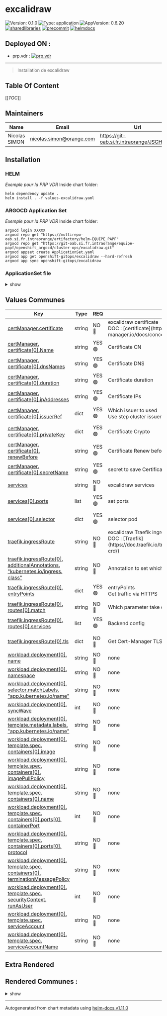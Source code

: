 
# excalidraw

![Version: 0.1.0](https://img.shields.io/badge/Version-0.1.0-informational?style=flat-square)
![Type: application](https://img.shields.io/badge/Type-application-informational?style=flat-square)
![AppVersion: 0.6.20](https://img.shields.io/badge/AppVersion-0.6.20-informational?style=flat-square)
<br>
[![sharedlibraries](https://flat.badgen.net/badge/sharedlibraries/enabled/blue?icon=libraries)](https://git-oab.si.fr.intraorange/equipe-papf/openshift_argocd/library/-/tree/main/sharedlibraries)
[![precommit](https://img.shields.io/badge/pre--commit-enabled-brightgreen?logo=pre-commit&style=flat-square)](https://github.com/pre-commit/pre-commit)
[![helmdocs](https://flat.badgen.net/badge/helm-docs/enabled/pink?icon=https://media.flaticon.com/dist/min/img/landing/gsuite/docs.svg)](https://github.com/norwoodj/helm-docs)
<br>
## Deployed ON :

- prp.vdr : [![prp.vdr](https://openshift-gitops-server-openshift-gitops.apps.paiprp.620nm.net/api/badge?name=excalidraw)](https://openshift-gitops-server-openshift-gitops.apps.paiprp.620nm.net/applications/openshift-gitops/excalidraw)

________________

> Installation de excalidraw
>
>

## Table Of Content

[[_TOC_]]

## Maintainers

| Name | Email | Url |
| ---- | ------ | --- |
| Nicolas SIMON | <nicolas.simon@orange.com> | <https://git-oab.si.fr.intraorange/JSGH7320> |

## Installation

### HELM

*Exemple pour la PRP VDR*
Inside chart folder:

```console
helm dependency update .
helm install . -f values-excalidraw.yaml
```

### ARGOCD Application Set

*Exemple pour la PRP VDR*
Inside chart folder:
```console
argocd login XXXXX
argocd repo get "https://multirepo-oab.si.fr.intraorange/artifactory/helm-EQUIPE_PAPF"
argocd repo get "https://git-oab.si.fr.intraorange/equipe-papf/openshift_argocd/cluster-ops/excalidraw.git"
argocd appset create ApplicationSet.yaml
argocd app get openshift-gitops/excalidraw --hard-refresh
argocd app sync openshift-gitops/excalidraw
```

### ApplicationSet file

<details><summary>show</summary>

```yml
# yamllint disable rule:line-length rule:comments-indentation
---
apiVersion: argoproj.io/v1alpha1
kind: ApplicationSet
metadata:
  name: appset-excalidraw
  namespace: openshift-gitops
spec:
  generators:
    - clusters:
        selector:
          matchLabels:
            env: prp
            dc: vdr
        values:
          clustername: prp-vdr
          applicationname: excalidraw
  template:
    metadata:
      name: '{{values.applicationname}}'
    spec:
      project: default
      source:
        repoURL: https://git-oab.si.fr.intraorange/equipe-papf/openshift_argocd/cluster-ops/excalidraw.git
        targetRevision: HEAD
        path: .
        helm:
          ignoreMissingValueFiles: true
          valueFiles:
            - values-{{values.applicationname}}.yaml  # Simple instance default values
            - values-{{values.applicationname}}-{{values.clustername}}.yaml  # Simple instance values for one cluster
      destination:
        server: '{{server}}'
...

```

</details>

## Values Communes

<table >
  <thead>
    <th>Key</th>
    <th>Type</th>
    <th>REQ</th>
    <th>Description</th>
    <th>Default</th>
  </thead>
  <tbody>
    <tr>
      <td><div id="certManager--certificate"><a href="./values-excalidraw.yaml#L117">certManager.<wbr>certificate</a></div></td>
      <td>string</td>
      <td>NO <br> 🔴</td>
      <td><wbr>excalidraw <wbr>certificate <wbr><br>DOC <wbr>: <wbr>[certificate](https://cert-manager.io/docs/concepts/certificate/)</td>
      <td>
<pre>
see subconfig
</pre>
      </td>
    </tr>
    <tr>
      <td><div id="certManager--certificate[0]--Name"><a href="./values-excalidraw.yaml#L138">certManager.<wbr>certificate[0].<wbr>Name</a></div></td>
      <td>string</td>
      <td>YES <br> 🟢</td>
      <td><wbr>Certificate <wbr>CN</td>
      <td>
<pre>
"excalidraw.outils.paiprp.620nm.net"
</pre>
      </td>
    </tr>
    <tr>
      <td><div id="certManager--certificate[0]--dnsNames"><a href="./values-excalidraw.yaml#L140">certManager.<wbr>certificate[0].<wbr>dnsNames</a></div></td>
      <td>string</td>
      <td>YES <br> 🟢</td>
      <td><wbr>Certificate <wbr>DNS</td>
      <td>
<pre>
[]
</pre>
      </td>
    </tr>
    <tr>
      <td><div id="certManager--certificate[0]--duration"><a href="./values-excalidraw.yaml#L150">certManager.<wbr>certificate[0].<wbr>duration</a></div></td>
      <td>string</td>
      <td>YES <br> 🟢</td>
      <td><wbr>Certificate <wbr>duration</td>
      <td>
<pre>
"48h0m0s"
</pre>
      </td>
    </tr>
    <tr>
      <td><div id="certManager--certificate[0]--ipAddresses"><a href="./values-excalidraw.yaml#L145">certManager.<wbr>certificate[0].<wbr>ipAddresses</a></div></td>
      <td>string</td>
      <td>YES <br> 🟢</td>
      <td><wbr>Certificate <wbr>IPs</td>
      <td>
<pre>
[]
</pre>
      </td>
    </tr>
    <tr>
      <td><div id="certManager--certificate[0]--issuerRef"><a href="./values-excalidraw.yaml#L130">certManager.<wbr>certificate[0].<wbr>issuerRef</a></div></td>
      <td>dict</td>
      <td>YES <br> 🟢</td>
      <td><wbr>Which <wbr>issuer <wbr>to <wbr>used <wbr><br> <wbr>Use <wbr>step <wbr>cluster <wbr>issuer <wbr>with <wbr>self-hosted <wbr>StepCA</td>
      <td>
<p>
<details>
<summary>show</summary>

```json
{}
```
</details>
</p>
      </td>
    </tr>
    <tr>
      <td><div id="certManager--certificate[0]--privateKey"><a href="./values-excalidraw.yaml#L152">certManager.<wbr>certificate[0].<wbr>privateKey</a></div></td>
      <td>dict</td>
      <td>YES <br> 🟢</td>
      <td><wbr>Certificate <wbr>Crypto</td>
      <td>
<p>
<details>
<summary>show</summary>

```json
{}
```
</details>
</p>
      </td>
    </tr>
    <tr>
      <td><div id="certManager--certificate[0]--renewBefore"><a href="./values-excalidraw.yaml#L160">certManager.<wbr>certificate[0].<wbr>renewBefore</a></div></td>
      <td>string</td>
      <td>YES <br> 🟢</td>
      <td><wbr>Certificate <wbr>Renew <wbr>before <wbr>expiration</td>
      <td>
<pre>
"8h0m0s"
</pre>
      </td>
    </tr>
    <tr>
      <td><div id="certManager--certificate[0]--secretName"><a href="./values-excalidraw.yaml#L127">certManager.<wbr>certificate[0].<wbr>secretName</a></div></td>
      <td>string</td>
      <td>YES <br> 🟢</td>
      <td><wbr>secret <wbr>to <wbr>save <wbr>Certificate</td>
      <td>
<pre>
"secret-certmanager-certificate-excalidraw"
</pre>
      </td>
    </tr>
    <tr>
      <td><div id="services"><a href="./values-excalidraw.yaml#L85">services</a></div></td>
      <td>string</td>
      <td>NO <br> 🔴</td>
      <td><wbr>excalidraw <wbr>services</td>
      <td>
<pre>
see subconfig
</pre>
      </td>
    </tr>
    <tr>
      <td><div id="services[0]--ports"><a href="./values-excalidraw.yaml#L99">services[0].<wbr>ports</a></div></td>
      <td>list</td>
      <td>YES <br> 🟢</td>
      <td><wbr>set <wbr>ports</td>
      <td>
<p>
<details>
<summary>show</summary>

```json
[
  {}
]
```
</details>
</p>
      </td>
    </tr>
    <tr>
      <td><div id="services[0]--selector"><a href="./values-excalidraw.yaml#L110">services[0].<wbr>selector</a></div></td>
      <td>dict</td>
      <td>YES <br> 🟢</td>
      <td><wbr>selector <wbr>pod</td>
      <td>
<p>
<details>
<summary>show</summary>

```json
{}
```
</details>
</p>
      </td>
    </tr>
    <tr>
      <td><div id="traefik--ingressRoute"><a href="./values-excalidraw.yaml#L165">traefik.<wbr>ingressRoute</a></div></td>
      <td>string</td>
      <td>NO <br> 🔴</td>
      <td><wbr>excalidraw <wbr>Traefik <wbr>ingressRoute <wbr><br>DOC <wbr>: <wbr>[Traefik](https://doc.traefik.io/traefik/routing/providers/kubernetes-crd/)</td>
      <td>
<pre>
see subconfig
</pre>
      </td>
    </tr>
    <tr>
      <td><div id="traefik--ingressRoute[0]--additionalAnnotations--"kubernetes--io/ingress--class""><a href="./values-excalidraw.yaml#L173">traefik.<wbr>ingressRoute[0].<wbr>additionalAnnotations.<wbr>"kubernetes.<wbr>io/ingress.<wbr>class"</a></div></td>
      <td>string</td>
      <td>NO <br> 🔴</td>
      <td><wbr>Annotation <wbr>to <wbr>set <wbr>which <wbr>traefik <wbr>ingress <wbr>to <wbr>use</td>
      <td>
<pre>
"traefik-outils-dmz"
</pre>
      </td>
    </tr>
    <tr>
      <td><div id="traefik--ingressRoute[0]--entryPoints"><a href="./values-excalidraw.yaml#L183">traefik.<wbr>ingressRoute[0].<wbr>entryPoints</a></div></td>
      <td>dict</td>
      <td>YES <br> 🟢</td>
      <td><wbr>entryPoints <wbr><br> <wbr>Get <wbr>traffic <wbr>via <wbr>HTTPS</td>
      <td>
<p>
<details>
<summary>show</summary>

```json
[
  "websecure"
]
```
</details>
</p>
      </td>
    </tr>
    <tr>
      <td><div id="traefik--ingressRoute[0]--routes[0]--match"><a href="./values-excalidraw.yaml#L190">traefik.<wbr>ingressRoute[0].<wbr>routes[0].<wbr>match</a></div></td>
      <td>string</td>
      <td>NO <br> 🔴</td>
      <td><wbr>Which <wbr>parameter <wbr>take <wbr>care <wbr>of <wbr>flow</td>
      <td>
<pre>
"Host(`excalidraw.outils.paiprp.620nm.net`)"
</pre>
      </td>
    </tr>
    <tr>
      <td><div id="traefik--ingressRoute[0]--routes[0]--services"><a href="./values-excalidraw.yaml#L192">traefik.<wbr>ingressRoute[0].<wbr>routes[0].<wbr>services</a></div></td>
      <td>list</td>
      <td>YES <br> 🟢</td>
      <td><wbr>Backend <wbr>config</td>
      <td>
<p>
<details>
<summary>show</summary>

```json
[
  {}
]
```
</details>
</p>
      </td>
    </tr>
    <tr>
      <td><div id="traefik--ingressRoute[0]--tls"><a href="./values-excalidraw.yaml#L207">traefik.<wbr>ingressRoute[0].<wbr>tls</a></div></td>
      <td>dict</td>
      <td>NO <br> 🔴</td>
      <td><wbr>Get <wbr>Cert-Manager <wbr>TLS <wbr>certificate <wbr>from <wbr>secret</td>
      <td>
<p>
<details>
<summary>show</summary>

```json
{}
```
</details>
</p>
      </td>
    </tr>
    <tr>
      <td><div id="workload--deployment[0]--name"><a href="./values-excalidraw.yaml#L60">workload.<wbr>deployment[0].<wbr>name</a></div></td>
      <td>string</td>
      <td>NO <br> 🔴</td>
      <td>none</td>
      <td>
<pre>
"workload-deployment-excalidraw"
</pre>
      </td>
    </tr>
    <tr>
      <td><div id="workload--deployment[0]--namespace"><a href="./values-excalidraw.yaml#L61">workload.<wbr>deployment[0].<wbr>namespace</a></div></td>
      <td>string</td>
      <td>NO <br> 🔴</td>
      <td>none</td>
      <td>
<pre>
"outils"
</pre>
      </td>
    </tr>
    <tr>
      <td><div id="workload--deployment[0]--selector--matchLabels--"app--kubernetes--io/name""><a href="./values-excalidraw.yaml#L65">workload.<wbr>deployment[0].<wbr>selector.<wbr>matchLabels.<wbr>"app.<wbr>kubernetes.<wbr>io/name"</a></div></td>
      <td>string</td>
      <td>NO <br> 🔴</td>
      <td>none</td>
      <td>
<pre>
"excalidraw"
</pre>
      </td>
    </tr>
    <tr>
      <td><div id="workload--deployment[0]--syncWave"><a href="./values-excalidraw.yaml#L62">workload.<wbr>deployment[0].<wbr>syncWave</a></div></td>
      <td>int</td>
      <td>NO <br> 🔴</td>
      <td>none</td>
      <td>
<pre>
1
</pre>
      </td>
    </tr>
    <tr>
      <td><div id="workload--deployment[0]--template--metadata--labels--"app--kubernetes--io/name""><a href="./values-excalidraw.yaml#L69">workload.<wbr>deployment[0].<wbr>template.<wbr>metadata.<wbr>labels.<wbr>"app.<wbr>kubernetes.<wbr>io/name"</a></div></td>
      <td>string</td>
      <td>NO <br> 🔴</td>
      <td>none</td>
      <td>
<pre>
"excalidraw"
</pre>
      </td>
    </tr>
    <tr>
      <td><div id="workload--deployment[0]--template--spec--containers[0]--image"><a href="./values-excalidraw.yaml#L79">workload.<wbr>deployment[0].<wbr>template.<wbr>spec.<wbr>containers[0].<wbr>image</a></div></td>
      <td>string</td>
      <td>NO <br> 🔴</td>
      <td>none</td>
      <td>
<pre>
"excalidraw/excalidraw:latest"
</pre>
      </td>
    </tr>
    <tr>
      <td><div id="workload--deployment[0]--template--spec--containers[0]--imagePullPolicy"><a href="./values-excalidraw.yaml#L77">workload.<wbr>deployment[0].<wbr>template.<wbr>spec.<wbr>containers[0].<wbr>imagePullPolicy</a></div></td>
      <td>string</td>
      <td>NO <br> 🔴</td>
      <td>none</td>
      <td>
<pre>
"IfNotPresent"
</pre>
      </td>
    </tr>
    <tr>
      <td><div id="workload--deployment[0]--template--spec--containers[0]--name"><a href="./values-excalidraw.yaml#L73">workload.<wbr>deployment[0].<wbr>template.<wbr>spec.<wbr>containers[0].<wbr>name</a></div></td>
      <td>string</td>
      <td>NO <br> 🔴</td>
      <td>none</td>
      <td>
<pre>
"excalidraw"
</pre>
      </td>
    </tr>
    <tr>
      <td><div id="workload--deployment[0]--template--spec--containers[0]--ports[0]--containerPort"><a href="./values-excalidraw.yaml#L75">workload.<wbr>deployment[0].<wbr>template.<wbr>spec.<wbr>containers[0].<wbr>ports[0].<wbr>containerPort</a></div></td>
      <td>int</td>
      <td>NO <br> 🔴</td>
      <td>none</td>
      <td>
<pre>
80
</pre>
      </td>
    </tr>
    <tr>
      <td><div id="workload--deployment[0]--template--spec--containers[0]--ports[0]--protocol"><a href="./values-excalidraw.yaml#L76">workload.<wbr>deployment[0].<wbr>template.<wbr>spec.<wbr>containers[0].<wbr>ports[0].<wbr>protocol</a></div></td>
      <td>string</td>
      <td>NO <br> 🔴</td>
      <td>none</td>
      <td>
<pre>
"TCP"
</pre>
      </td>
    </tr>
    <tr>
      <td><div id="workload--deployment[0]--template--spec--containers[0]--terminationMessagePolicy"><a href="./values-excalidraw.yaml#L78">workload.<wbr>deployment[0].<wbr>template.<wbr>spec.<wbr>containers[0].<wbr>terminationMessagePolicy</a></div></td>
      <td>string</td>
      <td>NO <br> 🔴</td>
      <td>none</td>
      <td>
<pre>
"File"
</pre>
      </td>
    </tr>
    <tr>
      <td><div id="workload--deployment[0]--template--spec--securityContext--runAsUser"><a href="./values-excalidraw.yaml#L81">workload.<wbr>deployment[0].<wbr>template.<wbr>spec.<wbr>securityContext.<wbr>runAsUser</a></div></td>
      <td>int</td>
      <td>NO <br> 🔴</td>
      <td>none</td>
      <td>
<pre>
0
</pre>
      </td>
    </tr>
    <tr>
      <td><div id="workload--deployment[0]--template--spec--serviceAccount"><a href="./values-excalidraw.yaml#L82">workload.<wbr>deployment[0].<wbr>template.<wbr>spec.<wbr>serviceAccount</a></div></td>
      <td>string</td>
      <td>NO <br> 🔴</td>
      <td>none</td>
      <td>
<pre>
"sa-excalidraw"
</pre>
      </td>
    </tr>
    <tr>
      <td><div id="workload--deployment[0]--template--spec--serviceAccountName"><a href="./values-excalidraw.yaml#L71">workload.<wbr>deployment[0].<wbr>template.<wbr>spec.<wbr>serviceAccountName</a></div></td>
      <td>string</td>
      <td>NO <br> 🔴</td>
      <td>none</td>
      <td>
<pre>
"sa-excalidraw"
</pre>
      </td>
    </tr>
  </tbody>
</table>

## Extra Rendered

## Rendered Communes :

<details><summary>show</summary>

```yml
# yamllint disable rule:line-length rule:comments-indentation
---
# Source: excalidraw/templates/serviceaccount.yaml
apiVersion: v1
kind: ServiceAccount
metadata:
  name: sa-excalidraw
  namespace: outils
  labels:
    release: release-name
    heritage: Helm
    app.kubernetes.io/name: excalidraw
  annotations:
    argocd.argoproj.io/sync-wave: '-5'
    argocd.argoproj.io/managed: "true"
    argocd.argoproj.io/application-name: release-name
...
---
# Source: excalidraw/templates/role.yaml
apiVersion: rbac.authorization.k8s.io/v1
kind: Role
metadata:
  name: r-excalidraw
  namespace: outils-dmz
  labels:
    release: release-name
    heritage: Helm
    app.kubernetes.io/name: excalidraw
  annotations:
    argocd.argoproj.io/sync-wave: '-5'
    argocd.argoproj.io/managed: "true"
    argocd.argoproj.io/application-name: release-name
rules:
  - apiGroups:
    - cert-manager.io
    resources:
    - certificates
    verbs:
    - '*'
...
---
# Source: excalidraw/templates/rolebinding.yaml
apiVersion: rbac.authorization.k8s.io/v1
kind: RoleBinding
metadata:
  name: rb-sa-gitops-to-excalidraw
  namespace: outils-dmz
  labels:
    release: release-name
    heritage: Helm
  annotations:
    argocd.argoproj.io/sync-wave: '-4'
    argocd.argoproj.io/managed: "true"
    argocd.argoproj.io/application-name: release-name
subjects:
  - kind: ServiceAccount
    name: openshift-gitops-argocd-application-controller
    namespace: openshift-gitops
roleRef:
  apiGroup: rbac.authorization.k8s.io
  kind: Role
  name: r-excalidraw
...
---
# Source: excalidraw/templates/rolebinding.yaml
apiVersion: rbac.authorization.k8s.io/v1
kind: RoleBinding
metadata:
  name: rb-sa-excalidraw-to-privileged
  namespace: outils
  labels:
    release: release-name
    heritage: Helm
  annotations:
    argocd.argoproj.io/sync-wave: '-4'
    argocd.argoproj.io/managed: "true"
    argocd.argoproj.io/application-name: release-name
subjects:
  - kind: ServiceAccount
    name: sa-excalidraw
    namespace: outils
roleRef:
  apiGroup: rbac.authorization.k8s.io
  kind: ClusterRole
  name: system:openshift:scc:privileged
...
---
# Source: excalidraw/templates/services.yaml
kind: Service
apiVersion: v1
metadata:
  name: svc-excalidraw
  namespace: outils
  labels:
    release: release-name
    heritage: Helm
    app.kubernetes.io/name: excalidraw
  annotations:
    argocd.argoproj.io/sync-wave: '2'
    argocd.argoproj.io/managed: "true"
    argocd.argoproj.io/application-name: release-name
spec:
  type: ClusterIP
  ports:
    - name: web-excalidraw
      port: 80
      protocol: TCP
      targetPort: 80
  selector:
    app.kubernetes.io/name: excalidraw
...
---
# Source: excalidraw/templates/workload_deployment.yml
apiVersion: apps/v1
kind: Deployment
metadata:
  name: workload-deployment-excalidraw
  namespace: outils
  labels:
    release: release-name
    heritage: Helm
  annotations:
    argocd.argoproj.io/sync-wave: '1'
    argocd.argoproj.io/managed: "true"
    argocd.argoproj.io/application-name: release-name
spec:
  selector:
    matchLabels:
      app.kubernetes.io/name: excalidraw
  template:
    metadata:
      labels:
        app.kubernetes.io/name: excalidraw
    spec:
      containers:
      - image: excalidraw/excalidraw:latest
        imagePullPolicy: IfNotPresent
        name: excalidraw
        ports:
        - containerPort: 80
          protocol: TCP
        terminationMessagePolicy: File
      securityContext:
        runAsUser: 0
      serviceAccount: sa-excalidraw
      serviceAccountName: sa-excalidraw
...
---
# Source: excalidraw/templates/certmanager_certificate.yaml
apiVersion: cert-manager.io/v1
kind: Certificate
metadata:
  name: certmanager-certificate-excalidraw
  namespace: outils-dmz
  labels:
    release: release-name
    heritage: Helm
  annotations:
    argocd.argoproj.io/sync-wave: '2'
    argocd.argoproj.io/managed: "true"
    argocd.argoproj.io/application-name: release-name
spec:
  secretName: secret-certmanager-certificate-excalidraw
  issuerRef:
    name: stepissuer-stepclusterissuer
    group: certmanager.step.sm
    kind: StepClusterIssuer
  commonName: excalidraw.outils.paiprp.620nm.net
  dnsNames:
  - excalidraw.outils.paiprp.620nm.net
  duration: 48h0m0s
  ipAddresses:
  - 10.222.1.20
  privateKey:
    algorithm: RSA
    rotationPolicy: Always
    size: 4096
  renewBefore: 8h0m0s
...
---
# Source: excalidraw/templates/traefik_ingressroute.yaml
apiVersion: traefik.io/v1alpha1
kind: IngressRoute
metadata:
  name: traefik-ingressroute-excalidraw
  namespace: outils-dmz
  labels:
    release: release-name
    heritage: Helm
  annotations:
    argocd.argoproj.io/sync-wave: '3'
    argocd.argoproj.io/managed: "true"
    argocd.argoproj.io/application-name: release-name
    gethomepage.dev/description: excalidraw
    gethomepage.dev/enabled: "true"
    gethomepage.dev/group: Outils PAPF
    gethomepage.dev/href: https://excalidraw.outils.paiprp.620nm.net/
    gethomepage.dev/icon: excalidraw.svg
    gethomepage.dev/name: excalidraw
    kubernetes.io/ingress.class: traefik-outils-dmz
spec:
  tls:
    secretName: secret-certmanager-certificate-excalidraw
  entryPoints:
    - websecure
  routes:
    - kind: Rule
      match: Host(`excalidraw.outils.paiprp.620nm.net`)
      services:
        - kind: Service
          name: svc-excalidraw
          namespace: outils
          passHostHeader: true
          port: 80
          scheme: http
...

```

</details>

----------------------------------------------
Autogenerated from chart metadata using [helm-docs v1.11.0](https://github.com/norwoodj/helm-docs/releases/v1.11.0)
